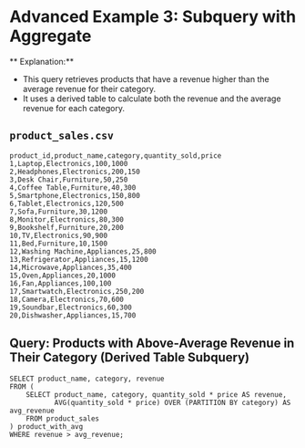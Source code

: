 # Advanced Example 3: Subquery with Aggregate

** Explanation:**

* This query retrieves products that have a revenue higher than the average revenue for their category.
* It uses a derived table to calculate both the revenue and the average revenue for each category.

## `product_sales.csv`

```
product_id,product_name,category,quantity_sold,price
1,Laptop,Electronics,100,1000
2,Headphones,Electronics,200,150
3,Desk Chair,Furniture,50,250
4,Coffee Table,Furniture,40,300
5,Smartphone,Electronics,150,800
6,Tablet,Electronics,120,500
7,Sofa,Furniture,30,1200
8,Monitor,Electronics,80,300
9,Bookshelf,Furniture,20,200
10,TV,Electronics,90,900
11,Bed,Furniture,10,1500
12,Washing Machine,Appliances,25,800
13,Refrigerator,Appliances,15,1200
14,Microwave,Appliances,35,400
15,Oven,Appliances,20,1000
16,Fan,Appliances,100,100
17,Smartwatch,Electronics,250,200
18,Camera,Electronics,70,600
19,Soundbar,Electronics,60,300
20,Dishwasher,Appliances,15,700
```

## Query: Products with Above-Average Revenue in Their Category (Derived Table Subquery)

```
SELECT product_name, category, revenue
FROM (
    SELECT product_name, category, quantity_sold * price AS revenue,
           AVG(quantity_sold * price) OVER (PARTITION BY category) AS avg_revenue
    FROM product_sales
) product_with_avg
WHERE revenue > avg_revenue;
```
